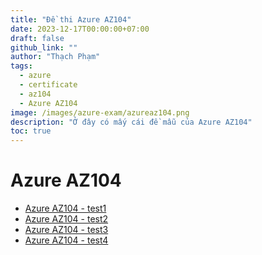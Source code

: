 ```yaml
---
title: "Đề thi Azure AZ104"
date: 2023-12-17T00:00:00+07:00
draft: false
github_link: ""
author: "Thạch Phạm"
tags:
  - azure
  - certificate
  - az104
  - Azure AZ104
image: /images/azure-exam/azureaz104.png
description: "Ở đây có mấy cái đề mẫu của Azure AZ104"
toc: true
---
```

# Azure AZ104
- [Azure AZ104 - test1](Azure-az104-test1.html)
- [Azure AZ104 - test2](Azure-az104-test2.html)
- [Azure AZ104 - test3](Azure-az104-test3.html)
- [Azure AZ104 - test4](Azure-az104-test4.html)
<!-- <html lang="en" class="mdl-js"><head>
    <meta charset="UTF-8">
    <meta http-equiv="X-UA-Compatible" content="IE=edge">
    <meta name="viewport" content="width=device-width, initial-scale=1.0">
    <title>Mục lục | Azure Practice Exams</title>
<body>
    <ul>
        <li><a href="az104-de1.html">az104-de1</a></li>
        <li><a href="az104-de2.html">az104-de2</a></li>
        <li><a href="az104-de3.html">az104-de3</a></li>
        <li><a href="az104-de4.html">az104-de4</a></li>
    </ul>
</body></html> -->
